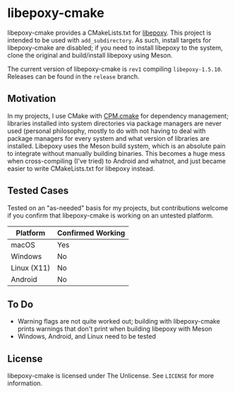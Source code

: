 # libepoxy-cmake

libepoxy-cmake provides a CMakeLists.txt for [libepoxy](https://github.com/anholt/libepoxy). This project is intended to be used with `add_subdirectory`. As such, install targets for libepoxy-cmake are disabled; if you need to install libepoxy to the system, clone the original and build/install libepoxy using Meson.

The current version of libepoxy-cmake is `rev1` compiling `libepoxy-1.5.10`. Releases can be found in the `release` branch.

## Motivation

In my projects, I use CMake with [CPM.cmake](https://github.com/cpm-cmake/CPM.cmake) for dependency management; libraries installed into system directories via package managers are never used (personal philosophy, mostly to do with not having to deal with package managers for every system and what version of libraries are installed. Libepoxy uses the Meson build system, which is an absolute pain to integrate without manually building binaries. This becomes a huge mess when cross-compiling (I've tried) to Android and whatnot, and just became easier to write CMakeLists.txt for libepoxy instead.

## Tested Cases
Tested on an "as-needed" basis for my projects, but contributions welcome if you confirm that libepoxy-cmake is working on an untested platform.

| Platform    | Confirmed Working |
|-------------|-------------------|
| macOS       | Yes               |
| Windows     | No                |
| Linux (X11) | No                |
| Android     | No                |

## To Do
 - Warning flags are not quite worked out; building with libepoxy-cmake prints warnings that don't print when building libepoxy with Meson
 - Windows, Android, and Linux need to be tested

## License

libepoxy-cmake is licensed under The Unlicense. See `LICENSE` for more information.
